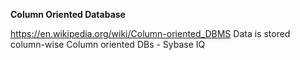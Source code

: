 
**Column Oriented Database**

  https://en.wikipedia.org/wiki/Column-oriented_DBMS
  Data is stored column-wise
  Column oriented DBs - Sybase IQ
